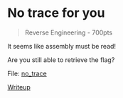 # No trace for you

> Reverse Engineering - 700pts

It seems like assembly must be read!

Are you still able to retrieve the flag?

File: [no_trace](./no_trace)

[Writeup](./writeup.md)
